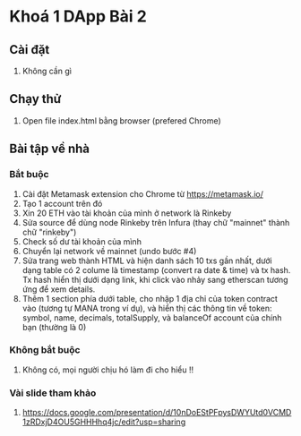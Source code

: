 # Khoá 1 DApp Bài 2

## Cài đặt

1. Không cần gì

## Chạy thử

1. Open file index.html bằng browser (prefered Chrome)

## Bài tập về nhà
### Bắt buộc
1. Cài đặt Metamask extension cho Chrome từ https://metamask.io/
2. Tạo 1 account trên đó
3. Xin 20 ETH vào tài khoản của mình ở network là Rinkeby
4. Sửa source để dùng node Rinkeby trên Infura (thay chữ "mainnet" thành chữ "rinkeby")
5. Check số dư tài khoản của mình
6. Chuyển lại network về mainnet (undo bước #4)
7. Sửa trang web thành HTML và hiện danh sách 10 txs gần nhất, dưới dạng table có 2 colume là timestamp (convert ra date & time) và tx hash. Tx hash hiển thị dưới dạng link, khi click vào nhảy sang etherscan tương ứng để xem details.
8. Thêm 1 section phía dưới table, cho nhập 1 địa chỉ của token contract vào (tương tự MANA trong ví dụ), và hiển thị các thông tin về token: symbol, name, decimals, totalSupply, và balanceOf account của chính bạn (thường là 0)

### Không bắt buộc
1. Không có, mọi người chịu hó làm đi cho hiểu !!

### Vài slide tham khảo
1. https://docs.google.com/presentation/d/10nDoEStPFpysDWYUtd0VCMD1zRDxjD4OU5GHHHhq4jc/edit?usp=sharing
